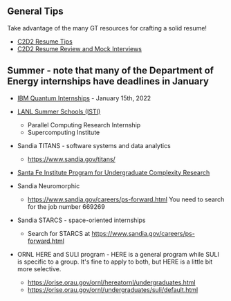 ## General Tips
Take advantage of the many GT resources for crafting a solid resume! 
* [C2D2 Resume Tips](https://career.gatech.edu/crafting-resume)
* [C2D2 Resume Review and Mock Interviews](http://career.gatech.edu/mock-interviews)



## Summer - note that many of the Department of Energy internships have deadlines in January

* [IBM Quantum Internships](https://www.ibm.com/quantum/qurip) - January 15th, 2022

* [LANL Summer Schools (ISTI)](https://www.lanl.gov/projects/national-security-education-center/information-science-technology/summer-schools/index.php)
    * Parallel Computing Research Internship
    * Supercomputing Institute  

* Sandia TITANS - software systems and data analytics
    * https://www.sandia.gov/titans/

* [Santa Fe Institute Program for Undergraduate Complexity Research](https://santafe.edu/engage/learn/schools/undergraduate-complexity-research) 

* Sandia Neuromorphic
    * https://www.sandia.gov/careers/ps-forward.html You need to search for the job number 669269

* Sandia STARCS - space-oriented internships
    * Search for STARCS at https://www.sandia.gov/careers/ps-forward.html

* ORNL HERE and SULI program - HERE is a general program while SULI is specific to a group. It's fine to apply to both, but HERE is a little bit more selective. 
    * https://orise.orau.gov/ornl/hereatornl/undergraduates.html
    * https://orise.orau.gov/ornl/undergraduates/suli/default.html
